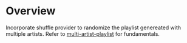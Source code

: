 # Overview
Incorporate shuffle provider to randomize the playlist genereated with multiple artists. Refer to [multi-artist-playlist]() for fundamentals.

